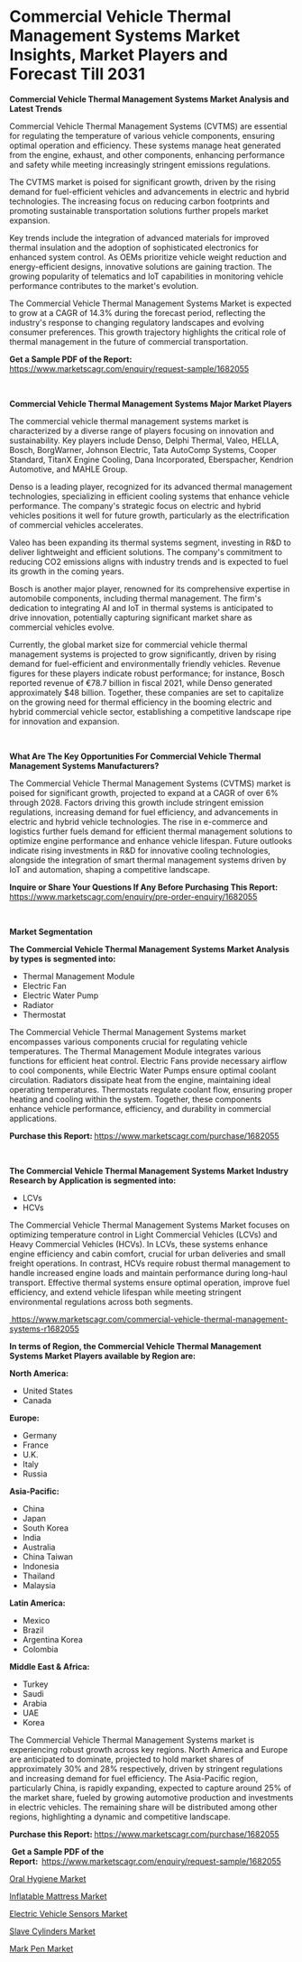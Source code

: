 <p><h1>Commercial Vehicle Thermal Management Systems Market Insights, Market Players and Forecast Till 2031</h1></p><p><strong>Commercial Vehicle Thermal Management Systems Market Analysis and Latest Trends</strong></p>
<p><p>Commercial Vehicle Thermal Management Systems (CVTMS) are essential for regulating the temperature of various vehicle components, ensuring optimal operation and efficiency. These systems manage heat generated from the engine, exhaust, and other components, enhancing performance and safety while meeting increasingly stringent emissions regulations. </p><p>The CVTMS market is poised for significant growth, driven by the rising demand for fuel-efficient vehicles and advancements in electric and hybrid technologies. The increasing focus on reducing carbon footprints and promoting sustainable transportation solutions further propels market expansion. </p><p>Key trends include the integration of advanced materials for improved thermal insulation and the adoption of sophisticated electronics for enhanced system control. As OEMs prioritize vehicle weight reduction and energy-efficient designs, innovative solutions are gaining traction. The growing popularity of telematics and IoT capabilities in monitoring vehicle performance contributes to the market's evolution.</p><p>The Commercial Vehicle Thermal Management Systems Market is expected to grow at a CAGR of 14.3% during the forecast period, reflecting the industry's response to changing regulatory landscapes and evolving consumer preferences. This growth trajectory highlights the critical role of thermal management in the future of commercial transportation.</p></p>
<p><strong>Get a Sample PDF of the Report:&nbsp;</strong> <a href="https://www.marketscagr.com/enquiry/request-sample/1682055?utm_campaign=1879&utm_medium=2&utm_source=Github&utm_content=ia&utm_term=11122024&utm_id=commercial-vehicle-thermal-management-systems">https://www.marketscagr.com/enquiry/request-sample/1682055</a></p>
<p>&nbsp;</p>
<p><strong>Commercial Vehicle Thermal Management Systems Major Market Players</strong></p>
<p><p>The commercial vehicle thermal management systems market is characterized by a diverse range of players focusing on innovation and sustainability. Key players include Denso, Delphi Thermal, Valeo, HELLA, Bosch, BorgWarner, Johnson Electric, Tata AutoComp Systems, Cooper Standard, TitanX Engine Cooling, Dana Incorporated, Eberspacher, Kendrion Automotive, and MAHLE Group.</p><p>Denso is a leading player, recognized for its advanced thermal management technologies, specializing in efficient cooling systems that enhance vehicle performance. The company's strategic focus on electric and hybrid vehicles positions it well for future growth, particularly as the electrification of commercial vehicles accelerates.</p><p>Valeo has been expanding its thermal systems segment, investing in R&D to deliver lightweight and efficient solutions. The company's commitment to reducing CO2 emissions aligns with industry trends and is expected to fuel its growth in the coming years.</p><p>Bosch is another major player, renowned for its comprehensive expertise in automobile components, including thermal management. The firm's dedication to integrating AI and IoT in thermal systems is anticipated to drive innovation, potentially capturing significant market share as commercial vehicles evolve.</p><p>Currently, the global market size for commercial vehicle thermal management systems is projected to grow significantly, driven by rising demand for fuel-efficient and environmentally friendly vehicles. Revenue figures for these players indicate robust performance; for instance, Bosch reported revenue of €78.7 billion in fiscal 2021, while Denso generated approximately $48 billion. Together, these companies are set to capitalize on the growing need for thermal efficiency in the booming electric and hybrid commercial vehicle sector, establishing a competitive landscape ripe for innovation and expansion.</p></p>
<p>&nbsp;</p>
<p><strong>What Are The Key Opportunities For Commercial Vehicle Thermal Management Systems Manufacturers?</strong></p>
<p><p>The Commercial Vehicle Thermal Management Systems (CVTMS) market is poised for significant growth, projected to expand at a CAGR of over 6% through 2028. Factors driving this growth include stringent emission regulations, increasing demand for fuel efficiency, and advancements in electric and hybrid vehicle technologies. The rise in e-commerce and logistics further fuels demand for efficient thermal management solutions to optimize engine performance and enhance vehicle lifespan. Future outlooks indicate rising investments in R&D for innovative cooling technologies, alongside the integration of smart thermal management systems driven by IoT and automation, shaping a competitive landscape.</p></p>
<p><strong>Inquire or Share Your Questions If Any Before Purchasing This Report:</strong> <a href="https://www.marketscagr.com/enquiry/pre-order-enquiry/1682055?utm_campaign=1879&utm_medium=2&utm_source=Github&utm_content=ia&utm_term=11122024&utm_id=commercial-vehicle-thermal-management-systems">https://www.marketscagr.com/enquiry/pre-order-enquiry/1682055</a></p>
<p>&nbsp;</p>
<p><strong>Market Segmentation</strong></p>
<p><strong>The Commercial Vehicle Thermal Management Systems Market Analysis by types is segmented into:</strong></p>
<p><ul><li>Thermal Management Module</li><li>Electric Fan</li><li>Electric Water Pump</li><li>Radiator</li><li>Thermostat</li></ul></p>
<p><p>The Commercial Vehicle Thermal Management Systems market encompasses various components crucial for regulating vehicle temperatures. The Thermal Management Module integrates various functions for efficient heat control. Electric Fans provide necessary airflow to cool components, while Electric Water Pumps ensure optimal coolant circulation. Radiators dissipate heat from the engine, maintaining ideal operating temperatures. Thermostats regulate coolant flow, ensuring proper heating and cooling within the system. Together, these components enhance vehicle performance, efficiency, and durability in commercial applications.</p></p>
<p><strong>Purchase this Report:&nbsp;</strong><a href="https://www.marketscagr.com/purchase/1682055?utm_campaign=1879&utm_medium=2&utm_source=Github&utm_content=ia&utm_term=11122024&utm_id=commercial-vehicle-thermal-management-systems">https://www.marketscagr.com/purchase/1682055</a></p>
<p>&nbsp;</p>
<p><strong>The Commercial Vehicle Thermal Management Systems Market Industry Research by Application is segmented into:</strong></p>
<p><ul><li>LCVs</li><li>HCVs</li></ul></p>
<p><p>The Commercial Vehicle Thermal Management Systems Market focuses on optimizing temperature control in Light Commercial Vehicles (LCVs) and Heavy Commercial Vehicles (HCVs). In LCVs, these systems enhance engine efficiency and cabin comfort, crucial for urban deliveries and small freight operations. In contrast, HCVs require robust thermal management to handle increased engine loads and maintain performance during long-haul transport. Effective thermal systems ensure optimal operation, improve fuel efficiency, and extend vehicle lifespan while meeting stringent environmental regulations across both segments.</p></p>
<p><a href="https://www.marketscagr.com/commercial-vehicle-thermal-management-systems-r1682055?utm_campaign=1879&utm_medium=2&utm_source=Github&utm_content=ia&utm_term=11122024&utm_id=commercial-vehicle-thermal-management-systems">&nbsp;https://www.marketscagr.com/commercial-vehicle-thermal-management-systems-r1682055</a></p>
<p><strong>In terms of Region, the Commercial Vehicle Thermal Management Systems Market Players available by Region are:</strong></p>
<p>
    <p> <strong> North America: </strong>
        <ul>
            <li>United States</li>
            <li>Canada</li>
        </ul>
        </p> 
    <p> <strong> Europe: </strong>
        <ul>
            <li>Germany</li>
            <li>France</li>
            <li>U.K.</li>
            <li>Italy</li>
            <li>Russia</li>
        </ul>
        </p> 
    <p> <strong> Asia-Pacific: </strong>
        <ul>
            <li>China</li>
            <li>Japan</li>
            <li>South Korea</li>
            <li>India</li>
            <li>Australia</li>
            <li>China Taiwan</li>
            <li>Indonesia</li>
            <li>Thailand</li>
            <li>Malaysia</li>
        </ul>
        </p> 
    <p> <strong> Latin America: </strong>
        <ul>
            <li>Mexico</li>
            <li>Brazil</li>
            <li>Argentina Korea</li>
            <li>Colombia</li>
        </ul>
        </p> 
    <p> <strong> Middle East & Africa: </strong>
        <ul>
            <li>Turkey</li>
            <li>Saudi</li>
            <li>Arabia</li>
            <li>UAE</li>
            <li>Korea</li>
        </ul>
    </p>
    </p>
<p><p>The Commercial Vehicle Thermal Management Systems market is experiencing robust growth across key regions. North America and Europe are anticipated to dominate, projected to hold market shares of approximately 30% and 28% respectively, driven by stringent regulations and increasing demand for fuel efficiency. The Asia-Pacific region, particularly China, is rapidly expanding, expected to capture around 25% of the market share, fueled by growing automotive production and investments in electric vehicles. The remaining share will be distributed among other regions, highlighting a dynamic and competitive landscape.</p></p>
<p><strong>Purchase this Report: </strong><a href="https://www.marketscagr.com/purchase/1682055?utm_campaign=1879&utm_medium=2&utm_source=Github&utm_content=ia&utm_term=11122024&utm_id=commercial-vehicle-thermal-management-systems">https://www.marketscagr.com/purchase/1682055</a></p>
<p>&nbsp;<strong>Get a Sample PDF of the Report:&nbsp;&nbsp;</strong><a href="https://www.marketscagr.com/enquiry/request-sample/1682055?utm_campaign=1879&utm_medium=2&utm_source=Github&utm_content=ia&utm_term=11122024&utm_id=commercial-vehicle-thermal-management-systems">https://www.marketscagr.com/enquiry/request-sample/1682055</a></p>
<p><strong></strong></p>
<p><p><a href="https://www.linkedin.com/pulse/oral-hygiene-market-growth-from-2024-2031-projected-41-cagr-lwauf?utm_campaign=1879&utm_medium=2&utm_source=Github&utm_content=ia&utm_term=11122024&utm_id=commercial-vehicle-thermal-management-systems">Oral Hygiene Market</a></p><p><a href="https://www.linkedin.com/pulse/inflatable-mattress-market-analysis-sizetrends-size-forecast-9m78f?utm_campaign=1879&utm_medium=2&utm_source=Github&utm_content=ia&utm_term=11122024&utm_id=commercial-vehicle-thermal-management-systems">Inflatable Mattress Market</a></p><p><a href="https://github.com/rahu1506/Market-Research-Report-List-6/blob/main/electric-vehicle-sensors-market.md?utm_campaign=1879&utm_medium=2&utm_source=Github&utm_content=ia&utm_term=11122024&utm_id=commercial-vehicle-thermal-management-systems">Electric Vehicle Sensors Market</a></p><p><a href="https://www.linkedin.com/pulse/global-slave-cylinders-market-study-2024-2031-138-zkwfc?utm_campaign=1879&utm_medium=2&utm_source=Github&utm_content=ia&utm_term=11122024&utm_id=commercial-vehicle-thermal-management-systems">Slave Cylinders Market</a></p><p><a href="https://www.linkedin.com/pulse/mark-pen-market-global-regional-analysis-2024-2031-my-mkt-intel-0ajcf?utm_campaign=1879&utm_medium=2&utm_source=Github&utm_content=ia&utm_term=11122024&utm_id=commercial-vehicle-thermal-management-systems">Mark Pen Market</a></p></p>